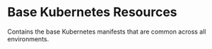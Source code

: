 # Base Kubernetes Resources

Contains the base Kubernetes manifests that are common across all environments.
